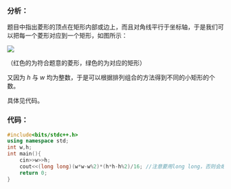 ### 分析：

题目中指出菱形的顶点在矩形内部或边上，而且对角线平行于坐标轴，于是我们可以把每一个菱形对应到一个矩形，如图所示：

![](https://cdn.luogu.com.cn/upload/image_hosting/j76m09fd.png)

（红色的为符合题意的菱形，绿色的为对应的矩形）

又因为 $h$ 与 $w$ 均为整数，于是可以根据排列组合的方法得到不同的小矩形的个数。

具体见代码。

### 代码：

```cpp
#include<bits/stdc++.h>
using namespace std;
int w,h;
int main(){ 
	cin>>w>>h;
	cout<<(long long)(w*w-w%2)*(h*h-h%2)/16; //注意要用long long，否则会爆范围
	return 0;
}
```
